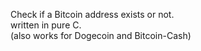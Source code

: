 Check if a Bitcoin address exists or not.\
written in pure C.\
(also works for Dogecoin and Bitcoin-Cash)

